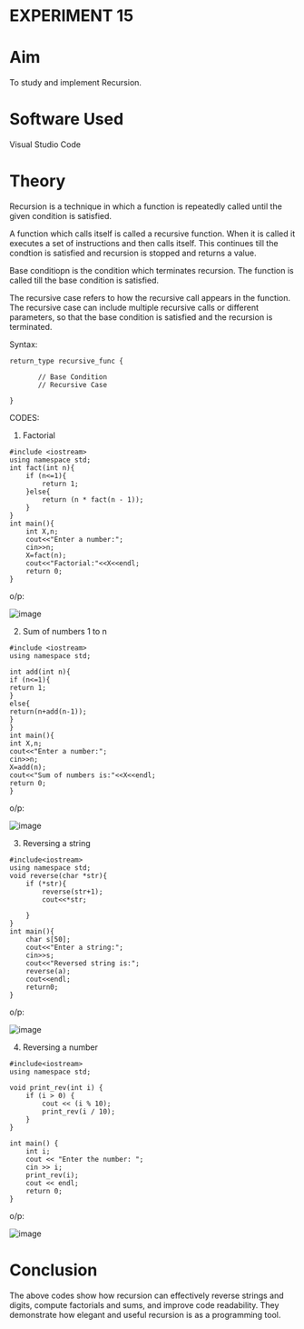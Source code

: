 # EXPERIMENT 15
# Aim
To study and implement Recursion.
# Software Used
Visual Studio Code
# Theory
Recursion is a technique in which a function is repeatedly called until the given condition is satisfied. 

A function which calls itself is called a recursive function. When it is called it executes a set of instructions and then calls itself. This continues till the condtion is satisfied and recursion is stopped and returns a value.

Base conditiopn is the condition which terminates recursion. The function is called till the base condition is satisfied.

The recursive case refers to how the recursive call appears in the function. The recursive case can include multiple recursive calls or different parameters, so that the base condition is satisfied and the recursion is terminated.

Syntax:

```
return_type recursive_func {
   
       // Base Condition
       // Recursive Case
      
}
```
CODES:

1. Factorial
```
#include <iostream>
using namespace std;
int fact(int n){
    if (n<=1){
        return 1;
    }else{
        return (n * fact(n - 1));
    }
}
int main(){
    int X,n;
    cout<<"Enter a number:";
    cin>>n;
    X=fact(n);
    cout<<"Factorial:"<<X<<endl;
    return 0;
}
```

o/p: 

![image](https://github.com/user-attachments/assets/42f228d4-17ca-4ba0-bbb0-a2b66c39aab9)




2. Sum of numbers 1 to n
```
#include <iostream>
using namespace std;

int add(int n){
if (n<=1){
return 1;
}
else{
return(n+add(n-1));
}
}
int main(){
int X,n;
cout<<"Enter a number:";
cin>>n;
X=add(n);
cout<<"Sum of numbers is:"<<X<<endl;
return 0;
}
```
o/p: 

![image](https://github.com/user-attachments/assets/bc8a8f60-4a4b-49bf-ae25-4c139f860501)




3. Reversing a string
```
#include<iostream>
using namespace std;
void reverse(char *str){
    if (*str){
        reverse(str+1);
        cout<<*str;

    }
}
int main(){
    char s[50];
    cout<<"Enter a string:";
    cin>>s;
    cout<<"Reversed string is:";
    reverse(a);
    cout<<endl;
    return0;
}
```

o/p:

![image](https://github.com/user-attachments/assets/b2bdf6d4-b561-4c3c-96fc-b4f16b7a62f9)




4. Reversing a number
```
#include<iostream> 
using namespace std;

void print_rev(int i) {
    if (i > 0) {  
        cout << (i % 10);  
        print_rev(i / 10);  
    }
}

int main() {
    int i;
    cout << "Enter the number: ";
    cin >> i; 
    print_rev(i);  
    cout << endl;  
    return 0; 
}
```

o/p:

![image](https://github.com/user-attachments/assets/8e65e207-8aa9-46f1-9e32-d46e9f116515)





# Conclusion
The above codes show how recursion can effectively reverse strings and digits, compute factorials and sums, and improve code readability. They demonstrate how elegant and useful recursion is as a programming tool.
